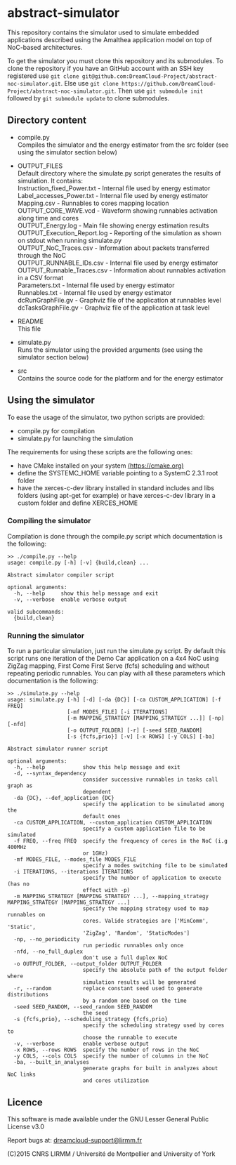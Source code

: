# abstract-simulator

This repository contains the simulator used to simulate embedded applications described using
the Amalthea application model on top of NoC-based architectures. 

To get the simulator you must clone this repository and its submodules. To clone the repository if you have an GitHub account with an SSH key registered use `git clone git@github.com:DreamCloud-Project/abstract-noc-simulator.git`. Else use `git clone https://github.com/DreamCloud-Project/abstract-noc-simulator.git`. Then use `git submodule init` followed by `git submodule update` to clone submodules.

## Directory content

- compile.py  
	Compiles the simulator and the energy estimator from the src folder (see using the simulator section below)

- OUTPUT_FILES  
	Default directory where the simulate.py script generates the results of simulation. It contains:  
		Instruction_fixed_Power.txt - Internal file used by energy estimator  
		Label_accesses_Power.txt - Internal file used by energy estimator  
		Mapping.csv - Runnables to cores mapping location  
		OUTPUT_CORE_WAVE.vcd - Waveform showing runnables activation along time and cores  
		OUTPUT_Energy.log - Main file showing energy estimation results  
		OUTPUT_Execution_Report.log - Reporting of the simulation as shown on stdout when running simulate.py  
		OUTPUT_NoC_Traces.csv - Information about packets transferred through the NoC  
		OUTPUT_RUNNABLE_IDs.csv - Internal file used by energy estimator  
		OUTPUT_Runnable_Traces.csv - Information about runnables activation in a CSV format  
		Parameters.txt - Internal file used by energy estimator  
		Runnables.txt - Internal file used by energy estimator  
		dcRunGraphFile.gv - Graphviz file of the application at runnables level  
		dcTasksGraphFile.gv - Graphviz file of the application at task level  

- README  
	This file  

- simulate.py  
	Runs the simulator using the provided arguments (see using the simulator section below)  

- src  
	Contains the source code for the platform and for the energy estimator  

## Using the simulator

To ease the usage of the simulator, two python scripts are provided:  

- compile.py for compilation  
- simulate.py for launching the simulation  

The requirements for using these scripts are the following ones:  

- have CMake installed on your system [(https://cmake.org)](https://cmake.org/)
- define the SYSTEMC_HOME variable pointing to a SystemC 2.3.1 root folder
- have the xerces-c-dev library installed in standard includes and libs folders (using apt-get for example)
  or have xerces-c-dev library in a custom folder and define XERCES_HOME

### Compiling the simulator

Compilation is done through the compile.py script which documentation is the following:  

```
>> ./compile.py --help
usage: compile.py [-h] [-v] {build,clean} ...

Abstract simulator compiler script

optional arguments:
  -h, --help     show this help message and exit
  -v, --verbose  enable verbose output

valid subcommands:
  {build,clean}  
```

### Running the simulator

To run a particular simulation, just run the simulate.py script. By
default this script runs one iteration of the Demo Car application on
a 4x4 NoC using ZigZag mapping, First Come First Serve (fcfs)
scheduling and without repeating periodic runnables.  You can play
with all these parameters which documentation is the following:

```
>> ./simulate.py --help
usage: simulate.py [-h] [-d] [-da {DC}] [-ca CUSTOM_APPLICATION] [-f FREQ]
                   [-mf MODES_FILE] [-i ITERATIONS]
                   [-m MAPPING_STRATEGY [MAPPING_STRATEGY ...]] [-np] [-nfd]
                   [-o OUTPUT_FOLDER] [-r] [-seed SEED_RANDOM]
                   [-s {fcfs,prio}] [-v] [-x ROWS] [-y COLS] [-ba]

Abstract simulator runner script

optional arguments:
  -h, --help            show this help message and exit
  -d, --syntax_dependency
                        consider successive runnables in tasks call graph as
                        dependent
  -da {DC}, --def_application {DC}
                        specify the application to be simulated among the
                        default ones
  -ca CUSTOM_APPLICATION, --custom_application CUSTOM_APPLICATION
                        specify a custom application file to be simulated
  -f FREQ, --freq FREQ  specify the frequency of cores in the NoC (i.g 400MHz
                        or 1GHz)
  -mf MODES_FILE, --modes_file MODES_FILE
                        specify a modes switching file to be simulated
  -i ITERATIONS, --iterations ITERATIONS
                        specify the number of application to execute (has no
                        effect with -p)
  -m MAPPING_STRATEGY [MAPPING_STRATEGY ...], --mapping_strategy MAPPING_STRATEGY [MAPPING_STRATEGY ...]
                        specify the mapping strategy used to map runnables on
                        cores. Valide strategies are ['MinComm', 'Static',
                        'ZigZag', 'Random', 'StaticModes']
  -np, --no_periodicity
                        run periodic runnables only once
  -nfd, --no_full_duplex
                        don't use a full duplex NoC
  -o OUTPUT_FOLDER, --output_folder OUTPUT_FOLDER
                        specify the absolute path of the output folder where
                        simulation results will be generated
  -r, --random          replace constant seed used to generate distributions
                        by a random one based on the time
  -seed SEED_RANDOM, --seed_random SEED_RANDOM
                        the seed
  -s {fcfs,prio}, --scheduling_strategy {fcfs,prio}
                        specify the scheduling strategy used by cores to
                        choose the runnable to execute
  -v, --verbose         enable verbose output
  -x ROWS, --rows ROWS  specify the number of rows in the NoC
  -y COLS, --cols COLS  specify the number of columns in the NoC
  -ba, --built_in_analyses
                        generate graphs for built in analyzes about NoC links
                        and cores utilization
```

## Licence

This software is made available under the  GNU Lesser General Public License v3.0

Report bugs at: dreamcloud-support@lirmm.fr  

(C)2015 CNRS LIRMM / Université de Montpellier and University of York  
